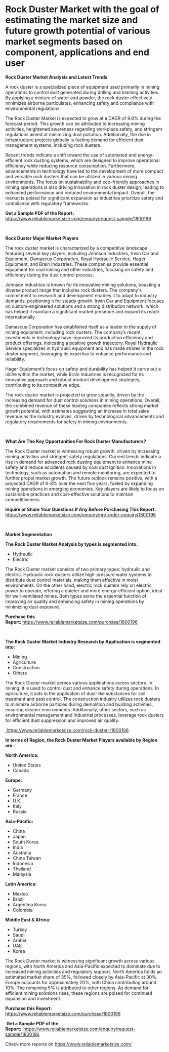 <p><h1>Rock Duster Market with the goal of estimating the market size and future growth potential of various market segments based on component, applications and end user</h1></p><p><strong>Rock Duster Market Analysis and Latest Trends</strong></p>
<p><p>A rock duster is a specialized piece of equipment used primarily in mining operations to control dust generated during drilling and blasting activities. By applying a mixture of water and powder, the rock duster effectively minimizes airborne particulates, enhancing safety and compliance with environmental regulations. </p><p>The Rock Duster Market is expected to grow at a CAGR of 9.8% during the forecast period. This growth can be attributed to increasing mining activities, heightened awareness regarding workplace safety, and stringent regulations aimed at minimizing dust pollution. Additionally, the rise in infrastructure projects globally is fueling demand for efficient dust management systems, including rock dusters. </p><p>Recent trends indicate a shift toward the use of automated and energy-efficient rock dusting systems, which are designed to improve operational efficiency while reducing resource consumption. Furthermore, advancements in technology have led to the development of more compact and versatile rock dusters that can be utilized in various mining environments. The focus on sustainability and eco-friendly approaches in mining operations is also driving innovation in rock duster design, leading to enhanced performance and reduced environmental impact. Overall, the market is poised for significant expansion as industries prioritize safety and compliance with regulatory frameworks.</p></p>
<p><strong>Get a Sample PDF of the Report:&nbsp;</strong> <a href="https://www.reliablemarketsize.com/enquiry/request-sample/1800196?utm_campaign=1897&utm_medium=2&utm_source=Github&utm_content=ia&utm_term=18022025&utm_id=rock-duster">https://www.reliablemarketsize.com/enquiry/request-sample/1800196</a></p>
<p>&nbsp;</p>
<p><strong>Rock Duster Major Market Players</strong></p>
<p><p>The rock duster market is characterized by a competitive landscape featuring several key players, including Johnson Industries, Irwin Car and Equipment, Damascus Corporation, Royal Hydraulic Service, Hager Equipment, and Brain Industries. These companies provide essential equipment for coal mining and other industries, focusing on safety and efficiency during the dust control process.</p><p>Johnson Industries is known for its innovative mining solutions, boasting a diverse product range that includes rock dusters. The company's commitment to research and development enables it to adapt to industry demands, positioning it for steady growth. Irwin Car and Equipment focuses on custom-engineered solutions and a strong distribution network, which has helped it maintain a significant market presence and expand its reach internationally.</p><p>Damascus Corporation has established itself as a leader in the supply of mining equipment, including rock dusters. The company’s recent investments in technology have improved its production efficiency and product offerings, indicating a positive growth trajectory. Royal Hydraulic Service specializes in hydraulic equipment and has made strides in the rock duster segment, leveraging its expertise to enhance performance and reliability.</p><p>Hager Equipment’s focus on safety and durability has helped it carve out a niche within the market, while Brain Industries is recognized for its innovative approach and robust product development strategies, contributing to its competitive edge.</p><p>The rock duster market is projected to grow steadily, driven by the increasing demand for dust control solutions in mining operations. Overall, the combined revenue of these leading companies reflects strong market growth potential, with estimates suggesting an increase in total sales revenue as the industry evolves, driven by technological advancements and regulatory requirements for safety in mining environments.</p></p>
<p>&nbsp;</p>
<p><strong>What Are The Key Opportunities For Rock Duster Manufacturers?</strong></p>
<p><p>The Rock Duster market is witnessing robust growth, driven by increasing mining activities and stringent safety regulations. Current trends indicate a rise in demand for advanced rock dusting equipment to enhance mine safety and reduce accidents caused by coal dust ignition. Innovations in technology, such as automation and remote monitoring, are expected to further propel market growth. The future outlook remains positive, with a projected CAGR of 6-8% over the next five years, fueled by expanding mining operations in emerging economies. Key players are likely to focus on sustainable practices and cost-effective solutions to maintain competitiveness.</p></p>
<p><strong>Inquire or Share Your Questions If Any Before Purchasing This Report:</strong> <a href="https://www.reliablemarketsize.com/enquiry/pre-order-enquiry/1800196?utm_campaign=1897&utm_medium=2&utm_source=Github&utm_content=ia&utm_term=18022025&utm_id=rock-duster">https://www.reliablemarketsize.com/enquiry/pre-order-enquiry/1800196</a></p>
<p>&nbsp;</p>
<p><strong>Market Segmentation</strong></p>
<p><strong>The Rock Duster Market Analysis by types is segmented into:</strong></p>
<p><ul><li>Hydraulic</li><li>Electric</li></ul></p>
<p><p>The Rock Duster market consists of two primary types: hydraulic and electric. Hydraulic rock dusters utilize high-pressure water systems to distribute dust control materials, making them effective in moist environments. On the other hand, electric rock dusters rely on electric power to operate, offering a quieter and more energy-efficient option, ideal for well-ventilated mines. Both types serve the essential function of improving air quality and enhancing safety in mining operations by minimizing dust exposure.</p></p>
<p><strong>Purchase this Report:&nbsp;</strong><a href="https://www.reliablemarketsize.com/purchase/1800196?utm_campaign=1897&utm_medium=2&utm_source=Github&utm_content=ia&utm_term=18022025&utm_id=rock-duster">https://www.reliablemarketsize.com/purchase/1800196</a></p>
<p>&nbsp;</p>
<p><strong>The Rock Duster Market Industry Research by Application is segmented into:</strong></p>
<p><ul><li>Mining</li><li>Agriculture</li><li>Construction</li><li>Others</li></ul></p>
<p><p>The Rock Duster market serves various applications across sectors. In mining, it is used to control dust and enhance safety during operations. In agriculture, it aids in the application of dust-like substances for soil treatment and pest control. The construction industry utilizes rock dusters to minimize airborne particles during demolition and building activities, ensuring cleaner environments. Additionally, other sectors, such as environmental management and industrial processes, leverage rock dusters for efficient dust suppression and improved air quality.</p></p>
<p><a href="https://www.reliablemarketsize.com/rock-duster-r1800196?utm_campaign=1897&utm_medium=2&utm_source=Github&utm_content=ia&utm_term=18022025&utm_id=rock-duster">&nbsp;https://www.reliablemarketsize.com/rock-duster-r1800196</a></p>
<p><strong>In terms of Region, the Rock Duster Market Players available by Region are:</strong></p>
<p>
    <p> <strong> North America: </strong>
        <ul>
            <li>United States</li>
            <li>Canada</li>
        </ul>
        </p> 
    <p> <strong> Europe: </strong>
        <ul>
            <li>Germany</li>
            <li>France</li>
            <li>U.K.</li>
            <li>Italy</li>
            <li>Russia</li>
        </ul>
        </p> 
    <p> <strong> Asia-Pacific: </strong>
        <ul>
            <li>China</li>
            <li>Japan</li>
            <li>South Korea</li>
            <li>India</li>
            <li>Australia</li>
            <li>China Taiwan</li>
            <li>Indonesia</li>
            <li>Thailand</li>
            <li>Malaysia</li>
        </ul>
        </p> 
    <p> <strong> Latin America: </strong>
        <ul>
            <li>Mexico</li>
            <li>Brazil</li>
            <li>Argentina Korea</li>
            <li>Colombia</li>
        </ul>
        </p> 
    <p> <strong> Middle East & Africa: </strong>
        <ul>
            <li>Turkey</li>
            <li>Saudi</li>
            <li>Arabia</li>
            <li>UAE</li>
            <li>Korea</li>
        </ul>
    </p>
    </p>
<p><p>The Rock Duster market is witnessing significant growth across various regions, with North America and Asia-Pacific expected to dominate due to increased mining activities and regulatory support. North America holds an estimated market share of 35%, followed closely by Asia-Pacific at 30%. Europe accounts for approximately 20%, with China contributing around 10%. The remaining 5% is attributed to other regions. As demand for efficient mining solutions rises, these regions are poised for continued expansion and investment.</p></p>
<p><strong>Purchase this Report: </strong><a href="https://www.reliablemarketsize.com/purchase/1800196?utm_campaign=1897&utm_medium=2&utm_source=Github&utm_content=ia&utm_term=18022025&utm_id=rock-duster">https://www.reliablemarketsize.com/purchase/1800196</a></p>
<p>&nbsp;<strong>Get a Sample PDF of the Report:&nbsp;&nbsp;</strong><a href="https://www.reliablemarketsize.com/enquiry/request-sample/1800196?utm_campaign=1897&utm_medium=2&utm_source=Github&utm_content=ia&utm_term=18022025&utm_id=rock-duster">https://www.reliablemarketsize.com/enquiry/request-sample/1800196</a></p>
<p><strong></strong></p>
<p>Check more reports on <a href="https://www.reliablemarketsize.com/?utm_campaign=1897&utm_medium=2&utm_source=Github&utm_content=ia&utm_term=18022025&utm_id=rock-duster">https://www.reliablemarketsize.com/</a></p>